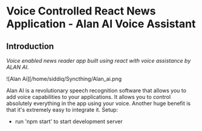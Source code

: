 # **Voice Controlled React News Application - Alan AI Voice Assistant**

## Introduction

_Voice enabled news reader app built using react with voice assistance by ALAN AI._

![Alan Ai][/home/siddiq/Syncthing/Alan_ai.png

Alan AI is a revolutionary speech recognition software that allows you to add voice capabilities to your applications. It allows you to control absolutely everything in the app using your voice. Another huge benefit is that it's extremely easy to integrate it. Setup:

* run 'npm start' to start development server
